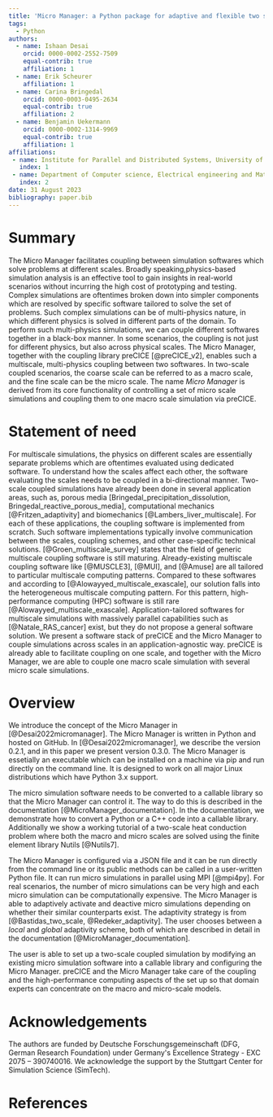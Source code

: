 ```yaml
---
title: 'Micro Manager: a Python package for adaptive and flexible two scale macro-micro coupling'
tags:
  - Python
authors:
  - name: Ishaan Desai
    orcid: 0000-0002-2552-7509
    equal-contrib: true
    affiliation: 1
  - name: Erik Scheurer
    affiliation: 1
  - name: Carina Bringedal
    orcid: 0000-0003-0495-2634
    equal-contrib: true
    affiliation: 2
  - name: Benjamin Uekermann
    orcid: 0000-0002-1314-9969
    equal-contrib: true
    affiliation: 1
affiliations:
 - name: Institute for Parallel and Distributed Systems, University of Stuttgart, Germany
   index: 1
 - name: Department of Computer science, Electrical engineering and Mathematical sciences, Western Norway University of Applied Sciences, Norway
   index: 2
date: 31 August 2023
bibliography: paper.bib
---
```


# Summary

The Micro Manager facilitates coupling between simulation softwares which solve problems at different scales. Broadly speaking,physics-based simulation analysis is an effective tool to gain insights in real-world scenarios without incurring the high cost of prototyping and testing.
Complex simulations are oftentimes broken down into simpler components which are resolved by specific software tailored to solve the set of problems.
Such complex simulations can be of multi-physics nature, in which different physics is solved in different parts of the domain.
To perform such multi-physics simulations, we can couple different softwares together in a black-box manner. In some scenarios, the coupling is not just for different physics, but also across physical scales.
The Micro Manager, together with the coupling library preCICE [@preCICE_v2], enables such a multiscale, multi-physics coupling between two softwares.
In two-scale coupled scenarios, the coarse scale can be referred to as a macro scale, and the fine scale can be the micro scale. The name *Micro Manager* is derived from its core functionality of controlling a set of micro scale simulations and coupling them to one macro scale simulation via preCICE.

# Statement of need

For multiscale simulations, the physics on different scales are essentially separate problems which are oftentimes evaluated using dedicated software. To understand how the scales affect each other, the software evaluating the scales needs to be coupled in a bi-directional manner.
Two-scale coupled simulations have already been done in several application areas, such as, porous media  [Bringedal_precipitation_dissolution, Bringedal_reactive_porous_media], computational mechanics [@Fritzen_adaptivity] and biomechanics [@Lambers_liver_multiscale].
For each of these applications, the coupling software is implemented from scratch. Such software implementations typically involve communication between the scales, coupling schemes, and other case-specific technical solutions.
[@Groen_multiscale_survey] states that the field of generic multiscale coupling software is still maturing. Already-existing multiscale coupling software like [@MUSCLE3], [@MUI], and [@Amuse] are all tailored to particular multiscale computing patterns.
Compared to these softwares and according to [@Alowayyed_multiscale_exascale], our solution falls into the heterogeneous multiscale computing pattern. For this pattern, high-performance computing (HPC) software is still rare [@Alowayyed_multiscale_exascale]. Application-tailored softwares for multiscale simulations with massively parallel capabilities such as [@Natale_RAS_cancer] exist, but they do not propose a general software solution.
We present a software stack of preCICE and the Micro Manager to couple simulations across scales in an application-agnostic way. preCICE is already able to facilitate coupling on one scale, and together with the Micro Manager, we are able to couple one macro scale simulation with several micro scale simulations.

# Overview

We introduce the concept of the Micro Manager in [@Desai2022micromanager]. The Micro Manager is written in Python and hosted on GitHub. In [@Desai2022micromanager], we describe the version 0.2.1, and in this paper we present version 0.3.0. The Micro Manager is essetially an executable which can be installed on a machine via pip and run directly on the command line. It is designed to work on all major Linux distributions which have Python 3.x support.

The micro simulation software needs to be converted to a callable library so that the Micro Manager can control it. The way to do this is described in the documentation [@MicroManager_documentation]. In the documentation, we demonstrate how to convert a Python or a C++ code into a callable library. Additionally we show a working tutorial of a two-scale heat conduction problem where both the macro and micro scales are solved using the finite element library Nutils [@Nutils7].

The Micro Manager is configured via a JSON file and it can be run directly from the command line or its public methods can be called in a user-written Python file. It can run micro simulations in parallel using MPI [@mpi4py]. For real scenarios, the number of micro simulations can be very high and each micro simulation can be computationally expensive. The Micro Manager is able to adaptively activate and deactive micro simulations depending on whether their similar counterparts exist. The adaptivity strategy is from [@Bastidas_two_scale, @Redeker_adaptivity]. The user chooses between a *local* and *global* adaptivity scheme, both of which are described in detail in the documentation [@MicroManager_documentation].

The user is able to set up a two-scale coupled simulation by modifying an existing micro simulation software into a callable library and configuring the Micro Manager. preCICE and the Micro Manager take care of the coupling and the high-performance computing aspects of the set up so that domain experts can concentrate on the macro and micro-scale models.

# Acknowledgements

The authors are funded by Deutsche Forschungsgemeinschaft (DFG, German Research Foundation) under Germany's Excellence Strategy - EXC 2075 – 390740016. We acknowledge the support by the Stuttgart Center for Simulation Science (SimTech).

# References
